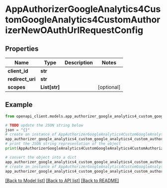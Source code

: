 # AppAuthorizerGoogleAnalytics4CustomGoogleAnalytics4CustomAuthorizerNewOAuthUrlRequestConfig


## Properties

Name | Type | Description | Notes
------------ | ------------- | ------------- | -------------
**client_id** | **str** |  | 
**redirect_uri** | **str** |  | 
**scopes** | **List[str]** |  | [optional] 

## Example

```python
from openapi_client.models.app_authorizer_google_analytics4_custom_google_analytics4_custom_authorizer_new_o_auth_url_request_config import AppAuthorizerGoogleAnalytics4CustomGoogleAnalytics4CustomAuthorizerNewOAuthUrlRequestConfig

# TODO update the JSON string below
json = "{}"
# create an instance of AppAuthorizerGoogleAnalytics4CustomGoogleAnalytics4CustomAuthorizerNewOAuthUrlRequestConfig from a JSON string
app_authorizer_google_analytics4_custom_google_analytics4_custom_authorizer_new_o_auth_url_request_config_instance = AppAuthorizerGoogleAnalytics4CustomGoogleAnalytics4CustomAuthorizerNewOAuthUrlRequestConfig.from_json(json)
# print the JSON string representation of the object
print(AppAuthorizerGoogleAnalytics4CustomGoogleAnalytics4CustomAuthorizerNewOAuthUrlRequestConfig.to_json())

# convert the object into a dict
app_authorizer_google_analytics4_custom_google_analytics4_custom_authorizer_new_o_auth_url_request_config_dict = app_authorizer_google_analytics4_custom_google_analytics4_custom_authorizer_new_o_auth_url_request_config_instance.to_dict()
# create an instance of AppAuthorizerGoogleAnalytics4CustomGoogleAnalytics4CustomAuthorizerNewOAuthUrlRequestConfig from a dict
app_authorizer_google_analytics4_custom_google_analytics4_custom_authorizer_new_o_auth_url_request_config_from_dict = AppAuthorizerGoogleAnalytics4CustomGoogleAnalytics4CustomAuthorizerNewOAuthUrlRequestConfig.from_dict(app_authorizer_google_analytics4_custom_google_analytics4_custom_authorizer_new_o_auth_url_request_config_dict)
```
[[Back to Model list]](../README.md#documentation-for-models) [[Back to API list]](../README.md#documentation-for-api-endpoints) [[Back to README]](../README.md)


